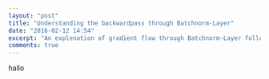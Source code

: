 ```yaml
---
layout: "post"
title: "Understanding the backwardpass through Batchnorm-Layer"
date: "2016-02-12 14:54"
excerpt: "An explenation of gradient flow through Batchnorm-Layer following the circuit represantation learned in Standfords class CS231n."
comments: true
---
```


hallo
